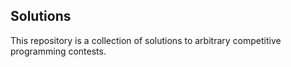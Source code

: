 ## Solutions

This repository is a collection of solutions to arbitrary competitive programming contests.
